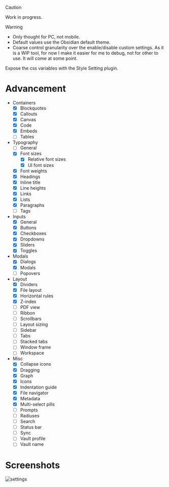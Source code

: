 > [!CAUTION]
> Work in progress.

> [!WARNING]
> - Only thought for PC, not mobile.
> - Default values use the Obsidian default theme.
> - Coarse control granularity over the enable/disable custom settings. As it is a WIP tool, for now I make it easier for me to debug, not for other to use. It will come at some point.

Expose the css variables with the Style Setting plugin.

# Advancement

- Containers
  - [x] Blockquotes
  - [x] Callouts
  - [x] Canvas
  - [x] Code
  - [x] Embeds
  - [ ] Tables
- Typography
  - [ ] General
  - [x] Font sizes
    - [x] Relative font sizes
    - [x] UI font sizes
  - [x] Font weights
  - [x] Headings
  - [x] Inline title
  - [x] Line heights
  - [x] Links
  - [x] Lists
  - [x] Paragraphs
  - [ ] Tags
- Inputs
  - [x] General
  - [x] Buttons
  - [x] Checkboxes
  - [x] Dropdowns
  - [x] Sliders
  - [x] Toggles
- Modals
  - [x] Dialogs
  - [x] Modals
  - [ ] Popovers
- Layout
  - [x] Dividers
  - [x] File layout
  - [x] Horizontal rules
  - [x] Z-index
  - [ ] PDF view
  - [ ] Ribbon
  - [ ] Scrollbars
  - [ ] Layout sizing
  - [ ] Sidebar
  - [ ] Tabs
  - [ ] Stacked tabs
  - [ ] Window frame
  - [ ] Workspace
- Misc
  - [x] Collapse icons
  - [x] Dragging
  - [x] Graph
  - [x] Icons
  - [x] Indentation guide
  - [x] File navigator
  - [x] Metadata
  - [x] Multi-select pills
  - [ ] Prompts
  - [ ] Radiuses
  - [ ] Search
  - [ ] Status bar
  - [ ] Sync
  - [ ] Vault profile
  - [ ] Vault name

# Screenshots

![settings](screenshots/settings.png)